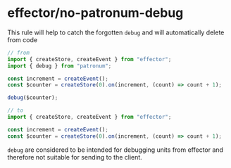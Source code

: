 # effector/no-patronum-debug

This rule will help to catch the forgotten `debug` and will automatically delete from code

```js
// from
import { createStore, createEvent } from "effector";
import { debug } from "patronum";

const increment = createEvent();
const $counter = createStore(0).on(increment, (count) => count + 1);

debug($counter);
```

```js
// to
import { createStore, createEvent } from "effector";

const increment = createEvent();
const $counter = createStore(0).on(increment, (count) => count + 1);
```

`debug` are considered to be intended for debugging units from effector and therefore not suitable for sending to the client.
